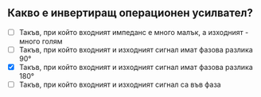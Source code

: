 ## Какво е инвертиращ операционен усилвател?

<!-- Верният отговор е отбелязан с [X] -->

- [ ] Такъв, при който входният импеданс е много малък, а изходният - много голям
- [ ] Такъв, при който входният и изходният сигнал имат фазова разлика 90°
- [X] Такъв, при който входният и изходният сигнал имат фазова разлика 180°
- [ ] Такъв, при който входният и изходният сигнал са във фаза

